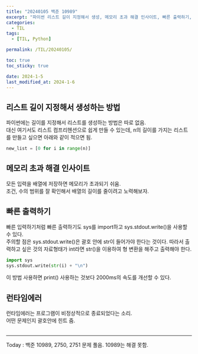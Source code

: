```yaml
---
title: "20240105 백준 10989"
excerpt: "파이썬 리스트 길이 지정해서 생성, 메모리 초과 해결 인사이트, 빠른 출력하기, 런타임에러란"
categories:
  - TIL
tags:
  - [TIL, Python]

permalink: /TIL/20240105/

toc: true
toc_sticky: true

date: 2024-1-5
last_modified_at: 2024-1-6
---
```


## 리스트 길이 지정해서 생성하는 방법
파이썬에는 길이를 지정해서 리스트를 생성하는 방법은 따로 없음. <br>
대신 여기서도 리스트 컴프리헨션으로 쉽게 만들 수 있는데, n의 길이를 가지는 리스트를 만들고 싶으면 아래와 같이 적으면 됨.
```python
new_list = [0 for i in range(n)]
```

## 메모리 초과 해결 인사이트
모든 입력을 배열에 저장하면 메모리가 초과되기 쉬움.<br>
조건, 수의 범위를 잘 확인해서 배열의 길이를 줄이려고 노력해보자.

## 빠른 출력하기
빠른 입력하기처럼 빠른 출력하기도 sys를 import하고 sys.stdout.write()을 사용할 수 있다.<br>
주의할 점은 sys.stdout.write()은 괄호 안에 str이 들어가야 한다는 것이다. 따라서 출력하고 싶은 것의 자료형태가 int라면 str()을 이용하여 형 변환을 해주고 출력해야 한다.
```python
import sys
sys.stdout.write(str(i) + "\n")
```
이 방법 사용하면 print() 사용하는 것보다 2000ms의 속도를 개선할 수 있다.

## 런타임에러
런타임에러는 프로그램이 비정상적으로 종료되었다는 소리.<br>
어떤 문제인지 괄호안에 힌트 줌.
<br><br>
<hr>
Today : 백준 10989, 2750, 2751 문제 풀음. 10989는 해결 못함.
